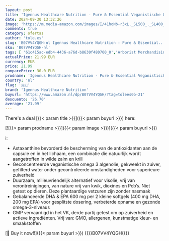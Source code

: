 ```yaml
---
layout: post
title: 'Igennus Healthcare Nutrition - Pure & Essential Veganistische Omega 3 Algenolie 1344mg  DHA EPA 600mg & Astaxanthin  60 softgel'
date: 2024-09-30 13:32:26
image: 'https://m.media-amazon.com/images/I/41hoNb-r3xL._SL500_._SL400_.jpg'
comments: true
category: ofertas
author: 'tole.es'
slug: 'B07VV4YQGH-nl Igennus Healthcare Nutrition - Pure & Essential...'
sku: 'B07VV4YQGH-nl'
tags: [ '61c415ac-edb4-4436-a76d-b8630f480700_0','Arborist Merchandising Root','Baby/HPC/PCA','Babyproducten','Gezondheid & persoonlijke verzorging','Omega 3 voedingssupplementen','Omega-olievoedingssupplementen','Self Service','Special Features Stores','Supplementen met essentiële vetzuren & olieën','Vitaminen, mineralen & supplementen','igennus healthcare nutrition','🇳🇱', ]
actualPrice: 21.99 EUR
currency: EUR
price: 21.99
comparePrice: 30.0 EUR
prodname: 'Igennus Healthcare Nutrition - Pure & Essential Veganistische Omega 3 Algenolie 1344mg  DHA EPA 600mg & Astaxanthin  60 softgel'
country: 'nl'
flag: '🇳🇱'
brand: 'Igennus Healthcare Nutrition'
buyurl: 'https://www.amazon.nl/dp/B07VV4YQGH/?tag=tolees0b-21'
descuento: '26.70'
average: '21.99'
---
```


There's a deal [{{< param title >}}]({{< param buyurl >}})  here:

[![{{< param prodname >}}]({{< param image >}})]({{< param buyurl >}})

ℹ️:

- Astaxanthine bevorderd de bescherming van de antioxidanten aan de capsule en in het lichaam, een combinatie die natuurlijk wordt aangetroffen in wilde zalm en krill
- Geconcentreerde veganistische omega 3 algenolie, gekweekt in zuiver, gefilterd water onder gecontroleerde omstandigheden voor superieure zuiverheid
- Duurzaam, milieuvriendelijk alternatief voor visolie, vrij van verontreinigingen, van nature vrij van kwik, dioxines en Pcb’s. Niet getest op dieren. Deze plantaardige vetzuren zijn zonder nasmaak
- Gebalanceerde DHA & EPA 600 mg per 2 kleine softgels (400 mg DHA, 200 mg EPA) voor gesplitste dosering, verbeterde opname en gezonde omega-3-niveaus
- GMP vervaardigd in het VK, derde partij getest om op zuiverheid en actieve ingrediënten. Vrij van: GMO, allergenen, kunstmatige kleur- en smaakstoffen

[🛒 Buy it now!!]({{< param buyurl >}})
{{<world>}}B07VV4YQGH{{</world>}}
